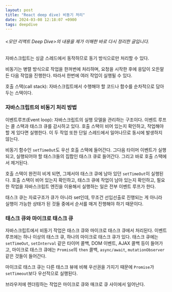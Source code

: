 ```yaml
---
layout: post
title: "React deep dive) 비동기 처리"
date: 2024-03-08 12:18:07 +0900
tags: deepdive
---
```


###### <모던 리액트 Deep Dive>의 내용을 제가 이해한 바로 다시 정리한 글입니다.

자바스크립트는 싱글 스레드에서 동작하므로 동기 방식으로만 처리할 수 있다.

비동기는 병렬 방식으로 작업을 한꺼번에 처리하며, 요청을 시작한 후에 응답이 오든말든 다음 작업을 진행한다. 따라서 한번에 여러 작업이 실행될 수 있다.

호출 스택(call stack): 자바스크립트에서 수행해야 할 코드나 함수를 순차적으로 담아두는 스택이다.

### 자바스크립트의 비동기 처리 방법

이벤트루프(Event loop): 자바스크립트의 실행 모델을 관리하는 구조이다. 이벤트 루프는 콜 스택과 태스크 큐를 감시하고 있다. 호출 스택이 비어 있는지 확인하고, 작업해야 할 게 있다면 실행한다. 이 두 작업 또한 단일 스레드에서 일어나므로 동시에 발생하지 않는다.

비동기 함수인 `setTimeOut`도 우선 호출 스택에 들어간다. 그다음 타이머 이벤트가 실행되고, 실행되어야 할 태스크들의 집합인 태스크 큐로 들어간다. 그리고 바로 호출 스택에서 제거된다.

호출 스택이 완전히 비게 되면, 그제서야 태스크 큐에 남아 있던 `setTimeOut`이 실행된다. 호출 스택이 비어 있는지 확인하고, 태스크 큐에 작업이 남아 있는지 확인하고, 필요한 작업을 자바스크립트 엔진을 이용해서 실행하는 일은 전부 이벤트 루프가 한다.

태스크 큐는 자료구조가 큐가 아니라 set인데, 무조건 선입선출로 진행되는 게 아니라 실행이 가능한 상태가 된 것들 중에서 순서를 매겨 진행해야 하기 때문이다.

### 태스크 큐와 마이크로 태스크 큐

자바스크립트에서 비동기 작업은 태스크 큐와 마이크로 태스크 큐에서 처리된다. 이벤트 루프에는 하나 이상의 태스크 큐, 하나의 마이크로 태스크 큐가 있다. 태스크 큐에는 `setTimeOut`, `setInterval` 같은 타이머 콜백, DOM 이벤트, AJAX 콜백 등이 들어가고, 마이크로 태스크 큐에는 `Promise`의 `then` 콜백, `async/await`, `mutationObserver` 같은 것들이 들어간다.

마이크로 태스크 큐는 다른 태스크 뷰에 비해 우선권을 가지기 때문에 `Promise`가 `setTimeout`보다 우선적으로 실행된다.

브라우저에 렌더링하는 작업은 마이크로 큐와 매크로 큐 사이에서 일어난다.
